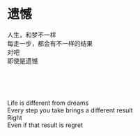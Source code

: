 # 遗憾

人生，和梦不一样<br>
每走一步，都会有不一样的结果<br>
对吧<br>
即使是遗憾

<br>
<br>
<br>

Life is different from dreams<br>
Every step you take brings a different result<br>
Right<br>
Even if that result is regret